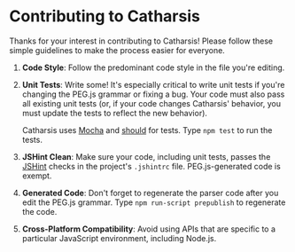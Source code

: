 # Contributing to Catharsis #

Thanks for your interest in contributing to Catharsis! Please follow these simple guidelines to make
the process easier for everyone.

1. **Code Style**: Follow the predominant code style in the file you're editing.
2. **Unit Tests**: Write some! It's especially critical to write unit tests if you're changing the
PEG.js grammar or fixing a bug. Your code must also pass all existing unit tests (or, if your code
changes Catharsis' behavior, you must update the tests to reflect the new behavior).

    Catharsis uses [Mocha](http://visionmedia.github.com/mocha/) and
[should](https://github.com/visionmedia/should.js/) for tests. Type `npm test` to run the tests.
3. **JSHint Clean**: Make sure your code, including unit tests, passes the
[JSHint](http://www.jshint.com/docs/) checks in the project's `.jshintrc` file. PEG.js-generated
code is exempt.
4. **Generated Code**: Don't forget to regenerate the parser code after you edit the PEG.js grammar.
Type `npm run-script prepublish` to regenerate the code.
5. **Cross-Platform Compatibility**: Avoid using APIs that are specific to a particular JavaScript
environment, including Node.js.
